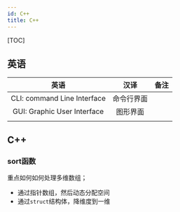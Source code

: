 ```yaml
---
id: C++
title: C++
---
```


[TOC]

## 英语

|  英语|   汉译   |  备注    |
| :--: | :--: | ---- |
| CLI: command Line Interface | 命令行界面 |  |
| GUI: Graphic User Interface | 图形界面 |      |
|      |      |      |

## C++

### sort函数

重点如何如何处理多维数组；

- 通过指针数组，然后动态分配空间
- 通过`struct`结构体，降维度到一维


